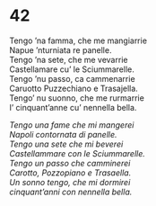# 42  
  
Tengo ’na famma, che me mangiarrie  
Napue ’nturniata re panelle.  
Tengo ’na sete, che me vevarrie  
Castellamare cu’ le Sciummarelle.  
Tengo ’nu passo, ca cammenarrie  
Caruotto Puzzechiano e Trasajella.  
Tengo’ nu suonno, che me rurmarrie  
I’ cinquant’anne cu’ nennella bella.

*Tengo una fame che mi mangerei  
Napoli contornata di panelle.  
Tengo una sete che mi beverei  
Castellammare con le Sciummarelle.  
Tengo un passo che camminerei  
Carotto, Pozzopiano e Trasaella.  
Un sonno tengo, che mi dormirei  
cinquant’anni con nennella bella.*
